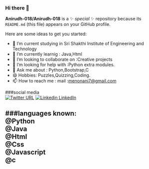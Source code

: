 ### Hi there 👋

**Anirudh-018/Anirudh-018** is a ✨ _special_ ✨ repository because its `README.md` (this file) appears on your GitHub profile.

Here are some ideas to get you started:

- 🔭 I’m current studying in Sri Shakthi Institute of Engineering and Technology<br/>
- 🌱 I’m currently learnig : Java,Html<br/>
- 👯 I’m looking to collaborate on :Creative projects <br/>
- 🤔 I’m looking for help with :Python extra modules.<br/>
- 💬 Ask me about : Python,Bootstrap,C<br/>
- 😄 Hobbies: Puzzles,Quizzing,Coding.<br/>
- 📫 How to reach me : mail :menonani7@gmail.com<br/>

###social media<br/>
[![Twitter URL](https://img.shields.io/twitter/url/https/twitter.com/bukotsunikki.svg?style=social&label=Twitter)](https://twitter.com/anirudhrk8)
[![Linkedin](https://i.stack.imgur.com/gVE0j.png) LinkedIn](https://www.linkedin.com/in/anirudh-r-k-17103a233/)

###languages known:<br/>
@Python<br/>
@Java<br/>
@Html<br/>
@Css<br/>
@Javascript<br/>
@c<br/>
- 
